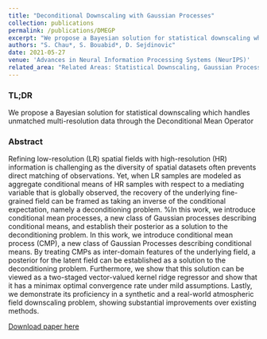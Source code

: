 ```yaml
---
title: "Deconditional Downscaling with Gaussian Processes"
collection: publications
permalink: /publications/DMEGP
excerpt: "We propose a Bayesian solution for statistical downscaling which handles unmatched multi-resolution data through the Deconditional Mean Operator."
authors: "S. Chau*, S. Bouabid*, D. Sejdinovic"
date: 2021-05-27
venue: 'Advances in Neural Information Processing Systems (NeurIPS)'
related_area: "Related Areas: Statistical Downscaling, Gaussian Processes, Kernel Mean Embeddings"
---
```


### TL;DR
We propose a Bayesian solution for statistical downscaling which handles unmatched multi-resolution data through the Deconditional Mean Operator 

### Abstract
Refining low-resolution (LR) spatial fields with high-resolution (HR) information is challenging as the diversity of spatial datasets often prevents direct matching of observations. Yet, when LR samples are modeled as aggregate conditional means of HR samples with respect to a mediating variable that is globally observed, the recovery of the underlying fine-grained field can be framed as taking an inverse of the conditional expectation, namely a deconditioning problem. %In this work, we introduce conditional mean processes, a new class of Gaussian processes describing conditional means, and establish their posterior as a solution to the deconditioning problem. In this work, we introduce conditional mean process (CMP), a new class of Gaussian Processes describing conditional means. By treating CMPs as inter-domain features of the underlying field, a posterior for the latent field can be established as a solution to the deconditioning problem. Furthermore, we show that this solution can be viewed as a two-staged vector-valued kernel ridge regressor and show that it has a minimax optimal convergence rate under mild assumptions. Lastly, we demonstrate its proficiency in a synthetic and a real-world atmospheric field downscaling problem, showing substantial improvements over existing methods.

[Download paper here](https://arxiv.org/abs/2105.12909)

